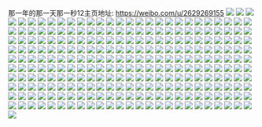 那一年的那一天那一秒12主页地址: https://weibo.com/u/2629269155 
![](https://wx4.sinaimg.cn/mw2000/9cb776a3ly1h8v5kuu5dcj22bc334kjm.jpg) 
![](https://wx4.sinaimg.cn/mw2000/9cb776a3ly1h8v5kwx4brj23342bcqv6.jpg) 
![](https://wx4.sinaimg.cn/mw2000/9cb776a3ly1h8v5lcoox1j20u0140k2g.jpg) 
![](https://wx4.sinaimg.cn/mw2000/9cb776a3ly1h8v5kywly7j23332f11ky.jpg) 
![](https://wx4.sinaimg.cn/mw2000/9cb776a3ly1h8v5l2mnd9j23342bce85.jpg) 
![](https://wx4.sinaimg.cn/mw2000/9cb776a3ly1h8v5l5ka7ij22v12k1hdv.jpg) 
![](https://wx4.sinaimg.cn/mw2000/9cb776a3ly1h8v5lc79ngj22bb2cpe82.jpg) 
![](https://wx4.sinaimg.cn/mw2000/9cb776a3ly1h8v5la3m4nj22bc334e82.jpg) 
![](https://wx4.sinaimg.cn/mw2000/9cb776a3ly1h8v5l83n74j23342bcb2b.jpg) 
![](https://wx4.sinaimg.cn/mw2000/9cb776a3ly1h8tws6jv85j20u0140wk2.jpg) 
![](https://wx4.sinaimg.cn/mw2000/9cb776a3ly1h8tupznox3j21402eods1.jpg) 
![](https://wx4.sinaimg.cn/mw2000/9cb776a3ly1h8s3n5d7qmj20u00zgwl4.jpg) 
![](https://wx4.sinaimg.cn/mw2000/9cb776a3ly1h8s3n6f11nj22bc3h0tzn.jpg) 
![](https://wx4.sinaimg.cn/mw2000/9cb776a3ly1h8rqmx3iegj22bc334hdv.jpg) 
![](https://wx4.sinaimg.cn/mw2000/9cb776a3ly1h8rqmyayqxj22bc334x6p.jpg) 
![](https://wx4.sinaimg.cn/mw2000/9cb776a3ly1h8quxjx2laj20u00upagd.jpg) 
![](https://wx4.sinaimg.cn/mw2000/9cb776a3ly1h8quxk6cz7j20u00ggwhi.jpg) 
![](https://wx4.sinaimg.cn/mw2000/9cb776a3ly1h8quxkp127j21b91d0dvk.jpg) 
![](https://wx4.sinaimg.cn/mw2000/9cb776a3ly1h8ptytj6dpj20u0140al0.jpg) 
![](https://wx4.sinaimg.cn/mw2000/9cb776a3ly1h8oomxlxzej20u0140dvf.jpg) 
![](https://wx4.sinaimg.cn/mw2000/9cb776a3ly1h8oomy6g5tj20u0140nbk.jpg) 
![](https://wx4.sinaimg.cn/mw2000/9cb776a3ly1h8o9jjektvj21jk2237wh.jpg) 
![](https://wx4.sinaimg.cn/mw2000/9cb776a3ly1h8o9jkwkdbj21jk223qv5.jpg) 
![](https://wx4.sinaimg.cn/mw2000/9cb776a3ly1h8o9jlznnsj21jk2237wh.jpg) 
![](https://wx4.sinaimg.cn/mw2000/9cb776a3ly1h8o9jn1nwhj21jk2234qp.jpg) 
![](https://wx4.sinaimg.cn/mw2000/9cb776a3ly1h8o9jodosrj21jk223npd.jpg) 
![](https://wx4.sinaimg.cn/mw2000/9cb776a3ly1h8o9jpbfvbj21jk2221kx.jpg) 
![](https://wx4.sinaimg.cn/mw2000/9cb776a3ly1h8ngnofyoxj20u013zwqs.jpg) 
![](https://wx4.sinaimg.cn/mw2000/9cb776a3ly1h8m7vppenyj20u015z76x.jpg) 
![](https://wx4.sinaimg.cn/mw2000/9cb776a3ly1h8l5mzya9jj20u0140n5u.jpg) 
![](https://wx4.sinaimg.cn/mw2000/9cb776a3ly1h8l5n0nbvbj20hq0cnmxh.jpg) 
![](https://wx4.sinaimg.cn/mw2000/9cb776a3ly1h8l5n0eaw3j20u014019d.jpg) 
![](https://wx4.sinaimg.cn/mw2000/9cb776a3ly1h8hpb2bylgj20qo0xjwif.jpg) 
![](https://wx4.sinaimg.cn/mw2000/9cb776a3ly1h8hpbrusjnj20u0140tgs.jpg) 
![](https://wx4.sinaimg.cn/mw2000/9cb776a3ly1h7jjhipku8j23342bc7wk.jpg) 
![](https://wx4.sinaimg.cn/mw2000/9cb776a3ly1h7jjhjlmqzj20qo0x1tny.jpg) 
![](https://wx4.sinaimg.cn/mw2000/9cb776a3ly1h7aum2mnl5j23342bc453.jpg) 
![](https://wx4.sinaimg.cn/mw2000/9cb776a3ly1h7aum36je8j20u014075x.jpg) 
![](https://wx4.sinaimg.cn/mw2000/9cb776a3ly1h7aq5us3rsj23342bcti0.jpg) 
![](https://wx4.sinaimg.cn/mw2000/9cb776a3ly1h7aq5wbd5dj23342bcx6q.jpg) 
![](https://wx4.sinaimg.cn/mw2000/9cb776a3ly1h7aq5y6ln0j23342bcb0t.jpg) 
![](https://wx4.sinaimg.cn/mw2000/9cb776a3ly1h7aq5zg98xj23342bcu0y.jpg) 
![](https://wx4.sinaimg.cn/mw2000/9cb776a3ly1h7aq60xhw2j23342bcdwy.jpg) 
![](https://wx4.sinaimg.cn/mw2000/9cb776a3ly1h7aq626s95j20u0140ted.jpg) 
![](https://wx4.sinaimg.cn/mw2000/9cb776a3ly1h74gcrjl8jj22bc3341ky.jpg) 
![](https://wx4.sinaimg.cn/mw2000/9cb776a3ly1h72s2z9zkej20u0140wgz.jpg) 
![](https://wx4.sinaimg.cn/mw2000/9cb776a3ly1h726qncjxsj23342bchcd.jpg) 
![](https://wx4.sinaimg.cn/mw2000/9cb776a3ly1h6z44lg7rcj20u01hce5x.jpg) 
![](https://wx4.sinaimg.cn/mw2000/9cb776a3ly1h6z44lxgr3j20u01hckfp.jpg) 
![](https://wx4.sinaimg.cn/mw2000/9cb776a3ly1h6z44mdqqcj20u01hc1kx.jpg) 
![](https://wx4.sinaimg.cn/mw2000/9cb776a3ly1h6z44muhsij20u01hc4qp.jpg) 
![](https://wx4.sinaimg.cn/mw2000/9cb776a3ly1h6z44nb8tlj20u01hctye.jpg) 
![](https://wx4.sinaimg.cn/mw2000/9cb776a3ly1h6z44nptbaj20u01hc7r0.jpg) 
![](https://wx4.sinaimg.cn/mw2000/9cb776a3ly1h6y9pku92qj20u0140ta2.jpg) 
![](https://wx4.sinaimg.cn/mw2000/9cb776a3ly1h6ubbasajtj23342bc4qr.jpg) 
![](https://wx4.sinaimg.cn/mw2000/9cb776a3ly1h6tjre1ygqj22bc3341kz.jpg) 
![](https://wx4.sinaimg.cn/mw2000/9cb776a3ly1h6sd8rijxuj20u0140wt8.jpg) 
![](https://wx4.sinaimg.cn/mw2000/9cb776a3ly1h6qbv31ew7j23342bchdu.jpg) 
![](https://wx4.sinaimg.cn/mw2000/9cb776a3ly1h6qbv4f8f2j23342bc1kx.jpg) 
![](https://wx4.sinaimg.cn/mw2000/9cb776a3ly1h6qbv6613pj23342bcb2c.jpg) 
![](https://wx4.sinaimg.cn/mw2000/9cb776a3ly1h6qbv7wna1j23342bcnpd.jpg) 
![](https://wx4.sinaimg.cn/mw2000/9cb776a3ly1h6qbv9kmnsj23342bce81.jpg) 
![](https://wx4.sinaimg.cn/mw2000/9cb776a3ly1h6qbvawp22j23342bckjm.jpg) 
![](https://wx4.sinaimg.cn/mw2000/9cb776a3ly1h6qbvcbczyj23342bcx2q.jpg) 
![](https://wx4.sinaimg.cn/mw2000/9cb776a3ly1h6qbvdwhs9j23342bc7wj.jpg) 
![](https://wx4.sinaimg.cn/mw2000/9cb776a3ly1h6qbvfk59gj23342bcx6r.jpg) 
![](https://wx4.sinaimg.cn/mw2000/9cb776a3ly1h6qbvh13q1j23342bcnl9.jpg) 
![](https://wx4.sinaimg.cn/mw2000/9cb776a3ly1h6qbvhhcuvj20qo1baafo.jpg) 
![](https://wx4.sinaimg.cn/mw2000/9cb776a3ly1h6qbvhvah2j20qo1bateq.jpg) 
![](https://wx4.sinaimg.cn/mw2000/9cb776a3ly1h6qbvidb5yj20qo1bjdro.jpg) 
![](https://wx4.sinaimg.cn/mw2000/9cb776a3ly1h6lewv7soej22bc334b2b.jpg) 
![](https://wx4.sinaimg.cn/mw2000/9cb776a3ly1h6leyfq5drj22bc334u0y.jpg) 
![](https://wx4.sinaimg.cn/mw2000/9cb776a3ly1h6fsvri2etj20u0140djg.jpg) 
![](https://wx4.sinaimg.cn/mw2000/9cb776a3ly1h6fsvsxw6tj20u0140dwq.jpg) 
![](https://wx4.sinaimg.cn/mw2000/9cb776a3ly1h61rtsvoh2j21jk1jkq3b.jpg) 
![](https://wx4.sinaimg.cn/mw2000/9cb776a3ly1h61rttdobtj20u014076i.jpg) 
![](https://wx4.sinaimg.cn/mw2000/9cb776a3ly1h61rttyz76j20u0140gnn.jpg) 
![](https://wx4.sinaimg.cn/mw2000/9cb776a3ly1h61rtui6r6j20u0140wq3.jpg) 
![](https://wx4.sinaimg.cn/mw2000/9cb776a3ly1h5yc8cr1zpj22o03k0x2u.jpg) 
![](https://wx4.sinaimg.cn/mw2000/9cb776a3ly1h5s5o9nn3cj215z0u0n39.jpg) 
![](https://wx4.sinaimg.cn/mw2000/9cb776a3ly1h5jesva214j22bc2bce82.jpg) 
![](https://wx4.sinaimg.cn/mw2000/9cb776a3ly1h5eeaiyaomj22bc334u0y.jpg) 
![](https://wx4.sinaimg.cn/mw2000/9cb776a3ly1h5eeake215j23342bchdu.jpg) 
![](https://wx4.sinaimg.cn/mw2000/9cb776a3ly1h5dlwm11d1j20qo0vegoy.jpg) 
![](https://wx4.sinaimg.cn/mw2000/9cb776a3ly1h5dlwmherzj20qo0yx42e.jpg) 
![](https://wx4.sinaimg.cn/mw2000/9cb776a3ly1h5batdf35yj22bc334npe.jpg) 
![](https://wx4.sinaimg.cn/mw2000/9cb776a3ly1h5batf90z1j23342bcqv6.jpg) 
![](https://wx4.sinaimg.cn/mw2000/9cb776a3ly1h5al0ank3oj23343341l0.jpg) 
![](https://wx4.sinaimg.cn/mw2000/9cb776a3ly1h5a46s8leqj20u00u6n8y.jpg) 
![](https://wx4.sinaimg.cn/mw2000/9cb776a3ly1h53x0q36syj22o03k04qu.jpg) 
![](https://wx4.sinaimg.cn/mw2000/9cb776a3ly1h4yiqciu0bj2334334qv7.jpg) 
![](https://wx4.sinaimg.cn/mw2000/9cb776a3ly1h4yiqexxeuj2334334qv5.jpg) 
![](https://wx4.sinaimg.cn/mw2000/9cb776a3ly1h4yiqhwgocj22ue3k0qv5.jpg) 
![](https://wx4.sinaimg.cn/mw2000/9cb776a3ly1h4yiqkmhz9j22bc334e82.jpg) 
![](https://wx4.sinaimg.cn/mw2000/9cb776a3ly1h4yiqncygxj22bc3344qq.jpg) 
![](https://wx4.sinaimg.cn/mw2000/9cb776a3ly1h4yiqqen62j22ue3k0e82.jpg) 
![](https://wx4.sinaimg.cn/mw2000/9cb776a3ly1h4yiqt5466j22nk2bcqv6.jpg) 
![](https://wx4.sinaimg.cn/mw2000/9cb776a3ly1h4xsqahe54j20iz0sgq7r.jpg) 
![](https://wx4.sinaimg.cn/mw2000/9cb776a3ly1h4xsqayzh8j20u0140gwe.jpg) 
![](https://wx4.sinaimg.cn/mw2000/9cb776a3ly1h4wxzwakq6j235s1f8kjl.jpg) 
![](https://wx4.sinaimg.cn/mw2000/9cb776a3ly1h4wxzyegvzj235s1f8hdt.jpg) 
![](https://wx4.sinaimg.cn/mw2000/9cb776a3ly1h4wxzzvc7kj235s1f8u0x.jpg) 
![](https://wx4.sinaimg.cn/mw2000/9cb776a3ly1h4wa78iywjj20u00tutdz.jpg) 
![](https://wx4.sinaimg.cn/mw2000/9cb776a3ly1h4w5snt7hmj20u00x2q7l.jpg) 
![](https://wx4.sinaimg.cn/mw2000/9cb776a3ly1h4w5srew72j21z41hc7wh.jpg) 
![](https://wx4.sinaimg.cn/mw2000/9cb776a3ly1h4pro2sc2aj22bc3344qq.jpg) 
![](https://wx4.sinaimg.cn/mw2000/9cb776a3ly1h4pro3win2j21v62o04qq.jpg) 
![](https://wx4.sinaimg.cn/mw2000/9cb776a3ly1h4p82a6s1uj21t00u04ar.jpg) 
![](https://wx4.sinaimg.cn/mw2000/9cb776a3ly1h4dr0rcsgfj23k02w0npe.jpg) 
![](https://wx4.sinaimg.cn/mw2000/9cb776a3ly1h4dr0tdlvqj23k02w0hdu.jpg) 
![](https://wx4.sinaimg.cn/mw2000/9cb776a3ly1h4dr0tsgguj20zo0q9tfk.jpg) 
![](https://wx4.sinaimg.cn/mw2000/9cb776a3ly1h4dr0uz8spj20sg0lcdkr.jpg) 
![](https://wx4.sinaimg.cn/mw2000/9cb776a3ly1h4dr0v8zo0j20u0140wlm.jpg) 
![](https://wx4.sinaimg.cn/mw2000/9cb776a3ly1h4dr0vlme1j20qo0iw76d.jpg) 
![](https://wx4.sinaimg.cn/mw2000/9cb776a3ly1h4dbj48wzhj22bc3h07wh.jpg) 
![](https://wx4.sinaimg.cn/mw2000/9cb776a3ly1h4daphr0d9j20qo12egtn.jpg) 
![](https://wx4.sinaimg.cn/mw2000/9cb776a3ly1h4dapi50iyj20qo12hagc.jpg) 
![](https://wx4.sinaimg.cn/mw2000/9cb776a3ly1h4dapienb1j20qo12b7ba.jpg) 
![](https://wx4.sinaimg.cn/mw2000/9cb776a3ly1h4dapirx9oj20qo12idma.jpg) 
![](https://wx4.sinaimg.cn/mw2000/9cb776a3ly1h49tvdkb03j20p60o6whz.jpg) 
![](https://wx4.sinaimg.cn/mw2000/9cb776a3ly1h4354qr4i7j20u0140421.jpg) 
![](https://wx4.sinaimg.cn/mw2000/9cb776a3ly1h4354riunij20u0140dm3.jpg) 
![](https://wx4.sinaimg.cn/mw2000/9cb776a3ly1h4354t5vsmj20u0140jx5.jpg) 
![](https://wx4.sinaimg.cn/mw2000/9cb776a3ly1h4354s0fboj20ku0rsdlz.jpg) 
![](https://wx4.sinaimg.cn/mw2000/9cb776a3ly1h41ykenoezj23342bc4qq.jpg) 
![](https://wx4.sinaimg.cn/mw2000/9cb776a3ly1h41ykhb93jj22ue3k01ky.jpg) 
![](https://wx4.sinaimg.cn/mw2000/9cb776a3ly1h41ykjtifhj23342bc1ky.jpg) 
![](https://wx4.sinaimg.cn/mw2000/9cb776a3ly1h41ykooac0j23343347wj.jpg) 
![](https://wx4.sinaimg.cn/mw2000/9cb776a3ly1h41ykkayplj20lc0sgwjo.jpg) 
![](https://wx4.sinaimg.cn/mw2000/9cb776a3ly1h41yklwyoyj22bc334x6p.jpg) 
![](https://wx4.sinaimg.cn/mw2000/9cb776a3ly1h3n45q4b3pj20u0140n09.jpg) 
![](https://wx4.sinaimg.cn/mw2000/9cb776a3ly1h3n44jxmq0j20u0140q7j.jpg) 
![](https://wx4.sinaimg.cn/mw2000/9cb776a3ly1h3n45qvpcaj20u0140agy.jpg) 
![](https://wx4.sinaimg.cn/mw2000/9cb776a3ly1h3n45r6vvpj20u0140gpj.jpg) 
![](https://wx4.sinaimg.cn/mw2000/9cb776a3ly1h3g8q9anipj20rs0rsx1r.jpg) 
![](https://wx4.sinaimg.cn/mw2000/9cb776a3ly1h3179rylbgj21hc1z4hdu.jpg) 
![](https://wx4.sinaimg.cn/mw2000/9cb776a3ly1h2vfc3hr5qj20qo14hwhv.jpg) 
![](https://wx4.sinaimg.cn/mw2000/9cb776a3ly1h2vfd79toij21400u078j.jpg) 
![](https://wx4.sinaimg.cn/mw2000/9cb776a3ly1h2alskwrbnj20u00u0mz5.jpg) 
![](https://wx4.sinaimg.cn/mw2000/9cb776a3ly1h2alsl8vuuj20zk0k0jvn.jpg) 
![](https://wx4.sinaimg.cn/mw2000/9cb776a3ly1h2alsmxaqbj20zk0k042h.jpg) 
![](https://wx4.sinaimg.cn/mw2000/9cb776a3ly1h2alsn5lq7j20zk0k0tai.jpg) 
![](https://wx4.sinaimg.cn/mw2000/9cb776a3ly1h2alsnh4r4j21hc0u0wof.jpg) 
![](https://wx4.sinaimg.cn/mw2000/9cb776a3ly1h2alsm4onlj20zk0k0q77.jpg) 
![](https://wx4.sinaimg.cn/mw2000/9cb776a3ly1h27ww6fxifj20u01407b3.jpg) 
![](https://wx4.sinaimg.cn/mw2000/9cb776a3ly1h24wfmf46fj20xc0xcaus.jpg) 
![](https://wx4.sinaimg.cn/mw2000/9cb776a3ly1h24wfmqhezj20zk0k0mzy.jpg) 
![](https://wx4.sinaimg.cn/mw2000/9cb776a3ly1h24wfn1gz2j20zk0k0teu.jpg) 
![](https://wx4.sinaimg.cn/mw2000/9cb776a3ly1h1k0ubwdphj23342bce85.jpg) 
![](https://wx4.sinaimg.cn/mw2000/9cb776a3ly1h1k0uey0g5j22bc3341l2.jpg) 
![](https://wx4.sinaimg.cn/mw2000/9cb776a3ly1h1k0ui3jtgj23342bc4qu.jpg) 
![](https://wx4.sinaimg.cn/mw2000/9cb776a3ly1h1k0uknl65j23342bcqv8.jpg) 
![](https://wx4.sinaimg.cn/mw2000/9cb776a3ly1h1k0um60ijj22bc3344qr.jpg) 
![](https://wx4.sinaimg.cn/mw2000/9cb776a3ly1h1k0und4wvj23342bcx6p.jpg) 
![](https://wx4.sinaimg.cn/mw2000/9cb776a3ly1h1k0up9gyoj23342bce83.jpg) 
![](https://wx4.sinaimg.cn/mw2000/9cb776a3ly1h1k0urrznlj22bc3341ky.jpg) 
![](https://wx4.sinaimg.cn/mw2000/9cb776a3ly1h1k0ut0rr1j23342bcb2a.jpg) 
![](https://wx4.sinaimg.cn/mw2000/9cb776a3ly1h1k0uugpypj23342bcnpd.jpg) 
![](https://wx4.sinaimg.cn/mw2000/9cb776a3ly1h1f92lbsqdj21400u0qe3.jpg) 
![](https://wx4.sinaimg.cn/mw2000/9cb776a3ly1h1f92ngcwjj23342bcx6r.jpg) 
![](https://wx4.sinaimg.cn/mw2000/9cb776a3ly1h150ye6iuaj21400u012i.jpg) 
![](https://wx4.sinaimg.cn/mw2000/9cb776a3ly1h150yfx2hnj22bc334u0x.jpg) 
![](https://wx4.sinaimg.cn/mw2000/9cb776a3ly1h150yh4vndj23342bcnpe.jpg) 
![](https://wx4.sinaimg.cn/mw2000/9cb776a3ly1h150yi1v1vj23342bcnpd.jpg) 
![](https://wx4.sinaimg.cn/mw2000/9cb776a3ly1h150yk1swqj23342bcqv7.jpg) 
![](https://wx4.sinaimg.cn/mw2000/9cb776a3ly1h150ylqpxpj23342bcx6q.jpg) 
![](https://wx4.sinaimg.cn/mw2000/9cb776a3ly1h150ynd26yj23342bcx6q.jpg) 
![](https://wx4.sinaimg.cn/mw2000/9cb776a3ly1h150yp3iavj22bc334b2b.jpg) 
![](https://wx4.sinaimg.cn/mw2000/9cb776a3ly1h150yraoz7j22bc2wbnph.jpg) 
![](https://wx4.sinaimg.cn/mw2000/9cb776a3ly1h150ytu9njj22bp22l1l0.jpg) 
![](https://wx4.sinaimg.cn/mw2000/9cb776a3ly1h0ox03z6ywj20sd15wtfz.jpg) 
![](https://wx4.sinaimg.cn/mw2000/9cb776a3ly1h0ffszs8bfj20u0140jxr.jpg) 
![](https://wx4.sinaimg.cn/mw2000/9cb776a3ly1h0clvayfeqj20dc07igls.jpg) 
![](https://wx4.sinaimg.cn/mw2000/9cb776a3ly1h082yps4l6j20u0140wki.jpg) 
![](https://wx4.sinaimg.cn/mw2000/9cb776a3ly1h082yo9iwfj20u0140q8l.jpg) 
![](https://wx4.sinaimg.cn/mw2000/9cb776a3ly1h082yp018qj20u0140aeu.jpg) 
![](https://wx4.sinaimg.cn/mw2000/9cb776a3ly1h082ynxse5j20u0140zps.jpg) 
![](https://wx4.sinaimg.cn/mw2000/9cb776a3ly1h082yq0vgjj20u014042t.jpg) 
![](https://wx4.sinaimg.cn/mw2000/9cb776a3ly1h082yqe19qj20u00u0dla.jpg) 
![](https://wx4.sinaimg.cn/mw2000/9cb776a3ly1h03yzmrzt7j21ee1qzaz1.jpg) 
![](https://wx4.sinaimg.cn/mw2000/9cb776a3ly1h03yzndo0hj215o15ok8x.jpg) 
![](https://wx4.sinaimg.cn/mw2000/9cb776a3ly1h03yznruajj20u0140gwn.jpg) 
![](https://wx4.sinaimg.cn/mw2000/9cb776a3ly1h03yzoapsgj20u0140475.jpg) 
![](https://wx4.sinaimg.cn/mw2000/9cb776a3ly1gzyrs06xtxj21400u0jxv.jpg) 
![](https://wx4.sinaimg.cn/mw2000/9cb776a3ly1gzyrs1mnopj20u013zwke.jpg) 
![](https://wx4.sinaimg.cn/mw2000/9cb776a3ly1gzyrs2fz39j20u0140n0r.jpg) 
![](https://wx4.sinaimg.cn/mw2000/9cb776a3ly1gznsfb9pcsj23342bcx6p.jpg) 
![](https://wx4.sinaimg.cn/mw2000/9cb776a3ly1gzm7iboyn5j21jk111nm2.jpg) 
![](https://wx4.sinaimg.cn/mw2000/9cb776a3ly1gzm7icj7chj21jk1114qp.jpg) 
![](https://wx4.sinaimg.cn/mw2000/9cb776a3ly1gzm7idaxj9j21jk111ki3.jpg) 
![](https://wx4.sinaimg.cn/mw2000/9cb776a3ly1gzm7ie7locj21jk111e3a.jpg) 
![](https://wx4.sinaimg.cn/mw2000/9cb776a3ly1gzm7ieskrtj21jk111kcv.jpg) 
![](https://wx4.sinaimg.cn/mw2000/9cb776a3ly1gzm7ifjmczj21jk111e08.jpg) 
![](https://wx4.sinaimg.cn/mw2000/9cb776a3ly1gzm7ig1qxsj21jk111e2v.jpg) 
![](https://wx4.sinaimg.cn/mw2000/9cb776a3ly1gzm7ihhwmkj21jk1111kx.jpg) 
![](https://wx4.sinaimg.cn/mw2000/9cb776a3ly1gzm7iijr8fj21jk1111kx.jpg) 
![](https://wx4.sinaimg.cn/mw2000/9cb776a3ly1gyrkot2w2zj23342bckjm.jpg) 
![](https://wx4.sinaimg.cn/mw2000/9cb776a3ly1gyilp0qzf8j20u01404d0.jpg) 
![](https://wx4.sinaimg.cn/mw2000/9cb776a3ly1gyilp16xtzj20u014015j.jpg) 
![](https://wx4.sinaimg.cn/mw2000/9cb776a3ly1gyilp1qi7sj20qo15o16g.jpg) 
![](https://wx4.sinaimg.cn/mw2000/9cb776a3ly1gyilp28t24j20u0140dwq.jpg) 
![](https://wx4.sinaimg.cn/mw2000/9cb776a3ly1gyilp2t9qzj20u0140dx6.jpg) 
![](https://wx4.sinaimg.cn/mw2000/9cb776a3ly1gyilp3tlclj20u0140nbf.jpg) 
![](https://wx4.sinaimg.cn/mw2000/9cb776a3ly1gyilp4bq4yj20u0140n5j.jpg) 
![](https://wx4.sinaimg.cn/mw2000/9cb776a3ly1gyilp4x3jdj20u01404e6.jpg) 
![](https://wx4.sinaimg.cn/mw2000/9cb776a3ly1gyilp5db3zj20u013zdlo.jpg) 
![](https://wx4.sinaimg.cn/mw2000/9cb776a3ly1gy7s1x1lssj20u00uhapk.jpg) 
![](https://wx4.sinaimg.cn/mw2000/9cb776a3ly1gxptvo5to3j20u0140gwp.jpg) 
![](https://wx4.sinaimg.cn/mw2000/9cb776a3ly1gxptvojq0gj20u0140ahb.jpg) 
![](https://wx4.sinaimg.cn/mw2000/9cb776a3ly1gxptvozqmkj20u0140qd3.jpg) 
![](https://wx4.sinaimg.cn/mw2000/9cb776a3ly1gxptvpbq1fj21400u0do4.jpg) 
![](https://wx4.sinaimg.cn/mw2000/9cb776a3ly1gxb7sm2x3xj21400u0wjj.jpg) 
![](https://wx4.sinaimg.cn/mw2000/9cb776a3ly1gxb7smihomj21400u0jw2.jpg) 
![](https://wx4.sinaimg.cn/mw2000/9cb776a3ly1gxb7sn2w09j21400u0agb.jpg) 
![](https://wx4.sinaimg.cn/mw2000/9cb776a3ly1gxb7snklz8j20u014011b.jpg) 
![](https://wx4.sinaimg.cn/mw2000/9cb776a3ly1gx1h7gc7zlj21z41hchdt.jpg) 
![](https://wx4.sinaimg.cn/mw2000/9cb776a3ly1gx1h7hgr5tj21z41hce81.jpg) 
![](https://wx4.sinaimg.cn/mw2000/9cb776a3ly1gx1h7j44ygj23342bc4qr.jpg) 
![](https://wx4.sinaimg.cn/mw2000/9cb776a3ly1gx1h7k2402j21z41hcb29.jpg) 
![](https://wx4.sinaimg.cn/mw2000/9cb776a3ly1gwg7yujca9j20u0140gyl.jpg) 
![](https://wx4.sinaimg.cn/mw2000/9cb776a3ly1gw6mx8twarj21hc1z4u0y.jpg) 
![](https://wx4.sinaimg.cn/mw2000/9cb776a3ly1gw6mxblaggj21hc1z4qv6.jpg) 
![](https://wx4.sinaimg.cn/mw2000/9cb776a3ly1gw6mxd8ar0j21hc1z47wh.jpg) 
![](https://wx4.sinaimg.cn/mw2000/9cb776a3ly1gw6mxg20r9j21hc1z47wj.jpg) 
![](https://wx4.sinaimg.cn/mw2000/9cb776a3ly1gw6mxisg1xj21z41hchdu.jpg) 
![](https://wx4.sinaimg.cn/mw2000/9cb776a3ly1gw6mxlhleuj21z41hc1kz.jpg) 
![](https://wx4.sinaimg.cn/mw2000/9cb776a3ly1gw6mxpbo4hj21hc1z4npe.jpg) 
![](https://wx4.sinaimg.cn/mw2000/9cb776a3ly1gw6mxs3wgmj21hc1z41kz.jpg) 
![](https://wx4.sinaimg.cn/mw2000/9cb776a3ly1gw6mxvj4blj21hc1z4kjm.jpg) 
![](https://wx4.sinaimg.cn/mw2000/9cb776a3ly1gw6mzz66aaj21z41hc4qr.jpg) 
![](https://wx4.sinaimg.cn/mw2000/9cb776a3ly1gw6n021glhj21z41hchdv.jpg) 
![](https://wx4.sinaimg.cn/mw2000/9cb776a3ly1gw6n04pa3tj22bc334hdw.jpg) 
![](https://wx4.sinaimg.cn/mw2000/002RW911ly1gvq93pxbz1j60u0140qcv02.jpg) 
![](https://wx4.sinaimg.cn/mw2000/002RW911ly1gvq93qhy5zj60m80m8n1402.jpg) 
![](https://wx4.sinaimg.cn/mw2000/002RW911ly1gvq93qym7hj60u0140wtv02.jpg) 
![](https://wx4.sinaimg.cn/mw2000/002RW911ly1gvdlos4qqhj61400u045y02.jpg) 
![](https://wx4.sinaimg.cn/mw2000/002RW911ly1gvaouhqx59j60u0140k0j02.jpg) 
![](https://wx4.sinaimg.cn/mw2000/9cb776a3ly1gvaouiql6qj23342bcu0x.jpg) 
![](https://wx4.sinaimg.cn/mw2000/002RW911ly1gvaouk9rloj63342bckjm02.jpg) 
![](https://wx4.sinaimg.cn/mw2000/002RW911ly1gvaoukjpi2j60rs0gsalj02.jpg) 
![](https://wx4.sinaimg.cn/mw2000/002RW911ly1gvaoum5z9gj63342bc7wi02.jpg) 
![](https://wx4.sinaimg.cn/mw2000/002RW911ly1gvaoui3075j60u0140q9502.jpg) 
![](https://wx4.sinaimg.cn/mw2000/002RW911ly1gv5t5r041fj622o340e8102.jpg) 
![](https://wx4.sinaimg.cn/mw2000/9cb776a3ly1gum9bsht72j20hs0vk7fn.jpg) 
![](https://wx4.sinaimg.cn/mw2000/002RW911ly1gum9btur29j60hs0vknav02.jpg) 
![](https://wx4.sinaimg.cn/mw2000/9cb776a3ly1gu5zcfcz80j21k00viq7w.jpg) 
![](https://wx4.sinaimg.cn/mw2000/9cb776a3ly1gu5zcfo640j20vi1k0770.jpg) 
![](https://wx4.sinaimg.cn/mw2000/9cb776a3ly1gu5zcg81lyj20tj13x43i.jpg) 
![](https://wx4.sinaimg.cn/mw2000/9cb776a3ly1gtj17xlr6nj20u0140tl0.jpg) 
![](https://wx4.sinaimg.cn/mw2000/9cb776a3ly1gtavifwzqkj20rs0oxdin.jpg) 
![](https://wx4.sinaimg.cn/mw2000/9cb776a3ly1gtavigsuyzj21z41hce1q.jpg) 
![](https://wx4.sinaimg.cn/mw2000/9cb776a3ly1gt1ng26gylj21ls0u049d.jpg) 
![](https://wx4.sinaimg.cn/mw2000/9cb776a3ly1gssh0g3iulj23342bchdt.jpg) 
![](https://wx4.sinaimg.cn/mw2000/9cb776a3ly1gsnrykl01dj20hs0nqacb.jpg) 
